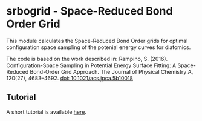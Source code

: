 # srbogrid - Space-Reduced Bond Order Grid

This module calculates the Space-Reduced Bond Order grids for optimal
configuration space sampling of the potenial energy curves for diatomics.

The code is based on the work described in: Rampino, S. (2016). Configuration-Space Sampling in Potential Energy Surface Fitting: A Space-Reduced Bond-Order Grid Approach. The Journal of Physical Chemistry A, 120(27), 4683–4692. [doi: 10.1021/acs.jpca.5b10018](http://doi.org/10.1021/acs.jpca.5b10018)

## Tutorial

A short tutorial is available
[here](http://nbviewer.jupyter.org/github/lmmentel/srbogrid/blob/master/notebooks/tutorial.ipynb).
